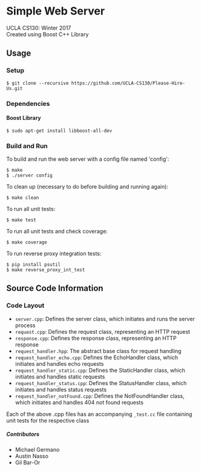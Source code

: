 # Simple Web Server
UCLA CS130: Winter 2017  
Created using Boost C++ Library

## Usage

### Setup

```
$ git clone --recursive https://github.com/UCLA-CS130/Please-Hire-Us.git
```

### Dependencies

#### Boost Library
```
$ sudo apt-get install libboost-all-dev
```

### Build and Run

To build and run the web server with a config file named 'config':

```
$ make
$ ./server config
```

To clean up (necessary to do before building and running again):

```
$ make clean
```

To run all unit tests:

```
$ make test
```

To run all unit tests and check coverage:

```
$ make coverage
```

To run reverse proxy integration tests:

```
$ pip install psutil
$ make reverse_proxy_int_test
```

## Source Code Information

### Code Layout

* `server.cpp`: Defines the server class, which initiates and runs the server process
* `request.cpp`: Defines the request class, representing an HTTP request
* `response.cpp`: Defines the response class, representing an HTTP response
* `request_handler.hpp`: The abstract base class for request handling
* `request_handler_echo.cpp`: Defines the EchoHandler class, which initiates and handles echo requests
* `request_handler_static.cpp`: Defines the StaticHandler class, which initiates and handles static requests
* `request_handler_status.cpp`: Defines the StatusHandler class, which initiates and handles status requests
* `request_handler_notFound.cpp`: Defines the NotFoundHandler class, which initiates and handles 404 not found requests

Each of the above .cpp files has an accompanying `_test.cc` file containing unit tests for the respective class



##### Contributors
 * Michael Germano
 * Austin Nasso
 * Gil Bar-Or

 
